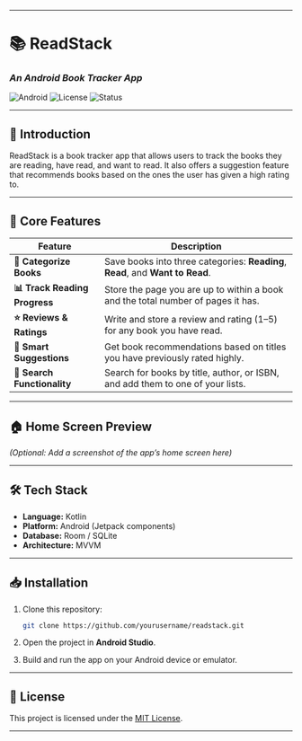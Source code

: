 
---

# 📚 ReadStack

### *An Android Book Tracker App*

![Android](https://img.shields.io/badge/Platform-Android-green?logo=android)
![License](https://img.shields.io/badge/License-MIT-blue)
![Status](https://img.shields.io/badge/Status-Active-success)

---

## 📖 Introduction

ReadStack is a book tracker app that allows users to track the books they are reading, have read,
and want to read. It also offers a suggestion feature that recommends books based on the ones the user
has given a high rating to.

---

## 🚀 Core Features

| Feature                       | Description                                                                      |
| ----------------------------- | -------------------------------------------------------------------------------- |
| **📂 Categorize Books**       | Save books into three categories: **Reading**, **Read**, and **Want to Read**.   |
| **📊 Track Reading Progress** | Store the page you are up to within a book and the total number of pages it has. |
| **⭐ Reviews & Ratings**       | Write and store a review and rating (1–5) for any book you have read.            |
| **🎯 Smart Suggestions**      | Get book recommendations based on titles you have previously rated highly.       |
| **🔎 Search Functionality**   | Search for books by title, author, or ISBN, and add them to one of your lists.   |

---

## 🏠 Home Screen Preview

*(Optional: Add a screenshot of the app’s home screen here)*

---

## 🛠️ Tech Stack

* **Language:** Kotlin
* **Platform:** Android (Jetpack components)
* **Database:** Room / SQLite
* **Architecture:** MVVM

---

## 📥 Installation

1. Clone this repository:

   ```bash
   git clone https://github.com/yourusername/readstack.git
   ```
2. Open the project in **Android Studio**.
3. Build and run the app on your Android device or emulator.

---

## 📄 License

This project is licensed under the [MIT License](LICENSE).

---
